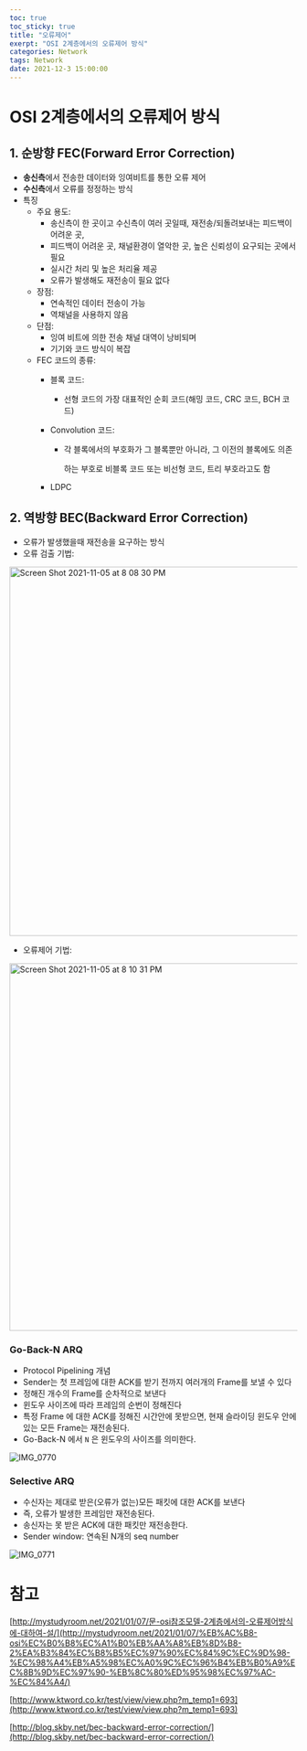 ```yaml
---
toc: true
toc_sticky: true
title: "오류제어"
exerpt: "OSI 2계층에서의 오류제어 방식"
categories: Network
tags: Network
date: 2021-12-3 15:00:00
---
```

# OSI 2계층에서의 오류제어 방식

## 1. 순방향 FEC(Forward Error Correction)
- **송신측**에서 전송한 데이터와 잉여비트를 통한 오류 제어
- **수신측**에서 오류를 정정하는 방식
- 특징
	- 주요 용도:
    	- 송신측이 한 곳이고 수신측이 여러 곳일때, 재전송/되돌려보내는 피드백이 어려운 곳,
        - 피드백이 어려운 곳, 채널환경이 열악한 곳, 높은 신뢰성이 요구되는 곳에서 필요
        - 실시간 처리 및 높은 처리율 제공
        - 오류가 발생해도 재전송이 필요 없다
    - 장점:
        - 연속적인 데이터 전송이 가능
        - 역채널을 사용하지 않음
    - 단점:
        - 잉여 비트에 의한 전송 채널 대역이 낭비되며
        - 기기와 코드 방식이 복잡
    - FEC 코드의 종류:
        - 블록 코드:
            - 선형 코드의 가장 대표적인 순회 코드(해밍 코드, CRC 코드, BCH 코드)
        - Convolution 코드:
            - 각 블록에서의 부호화가 그 블록뿐만 아니라, 그 이전의 블록에도 의존
                
                하는 부호로 비블록 코드 또는 비선형 코드, 트리 부호라고도 함
                
        - LDPC
    
## 2. 역방향 BEC(Backward Error Correction)
- 오류가 발생했을때 재전송을 요구하는 방식
- 오류 검출 기법:
<img width="646" alt="Screen Shot 2021-11-05 at 8 08 30 PM" src="https://user-images.githubusercontent.com/33091784/140501730-5cfd4918-5895-47b7-b8f0-096928d9fb9f.png">
    
- 오류제어 기법:
<img width="643" alt="Screen Shot 2021-11-05 at 8 10 31 PM" src="https://user-images.githubusercontent.com/33091784/140501902-e9688f9f-3662-493e-9956-2e0f66a9440d.png">

### Go-Back-N ARQ
- Protocol Pipelining 개념
- Sender는 첫 프레임에 대한 ACK를 받기 전까지 여러개의 Frame를 보낼 수 있다
- 정해진 개수의 Frame를 순차적으로 보낸다
- 윈도우 사이즈에 따라 프레임의 순번이 정해진다
- 특정 Frame 에 대한 ACK를 정해진 시간안에 못받으면, 현재 슬라이딩 윈도우 안에 있는 모든 Frame는 재전송된다.
- Go-Back-N 에서 `N` 은 윈도우의 사이즈를 의미한다.

![IMG_0770](https://user-images.githubusercontent.com/33091784/140504786-6ace1fa4-64d3-467f-9bd1-df6a066ff653.jpg)

### Selective ARQ
- 수신자는 제대로 받은(오류가 없는)모든 패킷에 대한 ACK를 보낸다
- 즉, 오류가 발생한 프레임만 재전송된다.
- 송신자는 못 받은 ACK에 대한 패킷만 재전송한다.
- Sender window: 연속된 N개의 seq number
	
![IMG_0771](https://user-images.githubusercontent.com/33091784/140505278-d3acee3f-4541-4595-9eed-e852d2d1e23b.jpg)

# 참고

[http://mystudyroom.net/2021/01/07/문-osi참조모델-2계층에서의-오류제어방식에-대하여-설/](http://mystudyroom.net/2021/01/07/%EB%AC%B8-osi%EC%B0%B8%EC%A1%B0%EB%AA%A8%EB%8D%B8-2%EA%B3%84%EC%B8%B5%EC%97%90%EC%84%9C%EC%9D%98-%EC%98%A4%EB%A5%98%EC%A0%9C%EC%96%B4%EB%B0%A9%EC%8B%9D%EC%97%90-%EB%8C%80%ED%95%98%EC%97%AC-%EC%84%A4/)

[http://www.ktword.co.kr/test/view/view.php?m_temp1=693](http://www.ktword.co.kr/test/view/view.php?m_temp1=693)

[http://blog.skby.net/bec-backward-error-correction/](http://blog.skby.net/bec-backward-error-correction/)

